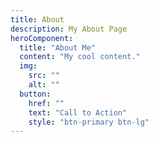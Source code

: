 ```yaml
---
title: About
description: My About Page
heroComponent:
  title: "About Me"
  content: "My cool content."
  img:
    src: ""
    alt: ""
  button:
    href: ""
    text: "Call to Action"
    style: "btn-primary btn-lg"
---
```

